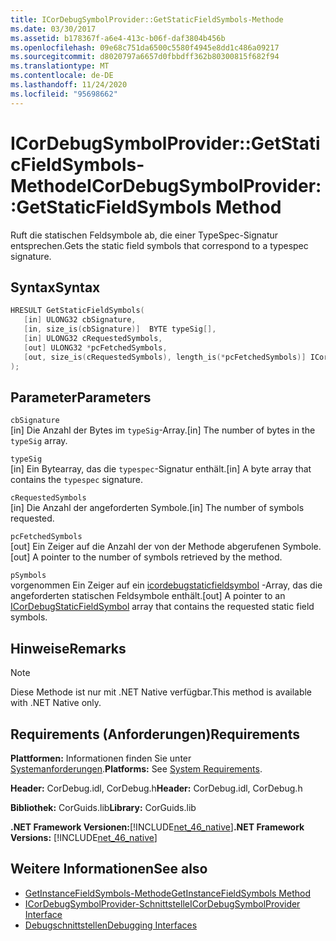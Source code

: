 ```yaml
---
title: ICorDebugSymbolProvider::GetStaticFieldSymbols-Methode
ms.date: 03/30/2017
ms.assetid: b178367f-a6e4-413c-b06f-daf3804b456b
ms.openlocfilehash: 09e68c751da6500c5580f4945e8dd1c486a09217
ms.sourcegitcommit: d8020797a6657d0fbbdff362b80300815f682f94
ms.translationtype: MT
ms.contentlocale: de-DE
ms.lasthandoff: 11/24/2020
ms.locfileid: "95698662"
---
```

# <a name="icordebugsymbolprovidergetstaticfieldsymbols-method"></a><span data-ttu-id="f1416-102">ICorDebugSymbolProvider::GetStaticFieldSymbols-Methode</span><span class="sxs-lookup"><span data-stu-id="f1416-102">ICorDebugSymbolProvider::GetStaticFieldSymbols Method</span></span>

<span data-ttu-id="f1416-103">Ruft die statischen Feldsymbole ab, die einer TypeSpec-Signatur entsprechen.</span><span class="sxs-lookup"><span data-stu-id="f1416-103">Gets the static field symbols that correspond to a typespec signature.</span></span>  
  
## <a name="syntax"></a><span data-ttu-id="f1416-104">Syntax</span><span class="sxs-lookup"><span data-stu-id="f1416-104">Syntax</span></span>  
  
```cpp  
HRESULT GetStaticFieldSymbols(  
   [in] ULONG32 cbSignature,  
   [in, size_is(cbSignature)]  BYTE typeSig[],  
   [in] ULONG32 cRequestedSymbols,  
   [out] ULONG32 *pcFetchedSymbols,  
   [out, size_is(cRequestedSymbols), length_is(*pcFetchedSymbols)] ICorDebugStaticFieldSymbol *pSymbols[]  
);  
```  
  
## <a name="parameters"></a><span data-ttu-id="f1416-105">Parameter</span><span class="sxs-lookup"><span data-stu-id="f1416-105">Parameters</span></span>  

 `cbSignature`  
 <span data-ttu-id="f1416-106">[in] Die Anzahl der Bytes im `typeSig`-Array.</span><span class="sxs-lookup"><span data-stu-id="f1416-106">[in] The number of bytes in the `typeSig` array.</span></span>  
  
 `typeSig`  
 <span data-ttu-id="f1416-107">[in] Ein Bytearray, das die `typespec`-Signatur enthält.</span><span class="sxs-lookup"><span data-stu-id="f1416-107">[in] A byte array that contains the `typespec` signature.</span></span>  
  
 `cRequestedSymbols`  
 <span data-ttu-id="f1416-108">[in] Die Anzahl der angeforderten Symbole.</span><span class="sxs-lookup"><span data-stu-id="f1416-108">[in] The number of symbols requested.</span></span>  
  
 `pcFetchedSymbols`  
 <span data-ttu-id="f1416-109">[out] Ein Zeiger auf die Anzahl der von der Methode abgerufenen Symbole.</span><span class="sxs-lookup"><span data-stu-id="f1416-109">[out] A pointer to the number of symbols retrieved by the method.</span></span>  
  
 `pSymbols`  
 <span data-ttu-id="f1416-110">vorgenommen Ein Zeiger auf ein [icordebugstaticfieldsymbol](icordebugstaticfieldsymbol-interface.md) -Array, das die angeforderten statischen Feldsymbole enthält.</span><span class="sxs-lookup"><span data-stu-id="f1416-110">[out] A pointer to an [ICorDebugStaticFieldSymbol](icordebugstaticfieldsymbol-interface.md) array that contains the requested static field symbols.</span></span>  
  
## <a name="remarks"></a><span data-ttu-id="f1416-111">Hinweise</span><span class="sxs-lookup"><span data-stu-id="f1416-111">Remarks</span></span>  
  
> [!NOTE]
> <span data-ttu-id="f1416-112">Diese Methode ist nur mit .NET Native verfügbar.</span><span class="sxs-lookup"><span data-stu-id="f1416-112">This method is available with .NET Native only.</span></span>  
  
## <a name="requirements"></a><span data-ttu-id="f1416-113">Requirements (Anforderungen)</span><span class="sxs-lookup"><span data-stu-id="f1416-113">Requirements</span></span>  

 <span data-ttu-id="f1416-114">**Plattformen:** Informationen finden Sie unter [Systemanforderungen](../../get-started/system-requirements.md).</span><span class="sxs-lookup"><span data-stu-id="f1416-114">**Platforms:** See [System Requirements](../../get-started/system-requirements.md).</span></span>  
  
 <span data-ttu-id="f1416-115">**Header:** CorDebug.idl, CorDebug.h</span><span class="sxs-lookup"><span data-stu-id="f1416-115">**Header:** CorDebug.idl, CorDebug.h</span></span>  
  
 <span data-ttu-id="f1416-116">**Bibliothek:** CorGuids.lib</span><span class="sxs-lookup"><span data-stu-id="f1416-116">**Library:** CorGuids.lib</span></span>  
  
 <span data-ttu-id="f1416-117">**.NET Framework Versionen:**[!INCLUDE[net_46_native](../../../../includes/net-46-native-md.md)]</span><span class="sxs-lookup"><span data-stu-id="f1416-117">**.NET Framework Versions:** [!INCLUDE[net_46_native](../../../../includes/net-46-native-md.md)]</span></span>  
  
## <a name="see-also"></a><span data-ttu-id="f1416-118">Weitere Informationen</span><span class="sxs-lookup"><span data-stu-id="f1416-118">See also</span></span>

- [<span data-ttu-id="f1416-119">GetInstanceFieldSymbols-Methode</span><span class="sxs-lookup"><span data-stu-id="f1416-119">GetInstanceFieldSymbols Method</span></span>](icordebugsymbolprovider-getinstancefieldsymbols-method.md)
- [<span data-ttu-id="f1416-120">ICorDebugSymbolProvider-Schnittstelle</span><span class="sxs-lookup"><span data-stu-id="f1416-120">ICorDebugSymbolProvider Interface</span></span>](icordebugsymbolprovider-interface.md)
- [<span data-ttu-id="f1416-121">Debugschnittstellen</span><span class="sxs-lookup"><span data-stu-id="f1416-121">Debugging Interfaces</span></span>](debugging-interfaces.md)
